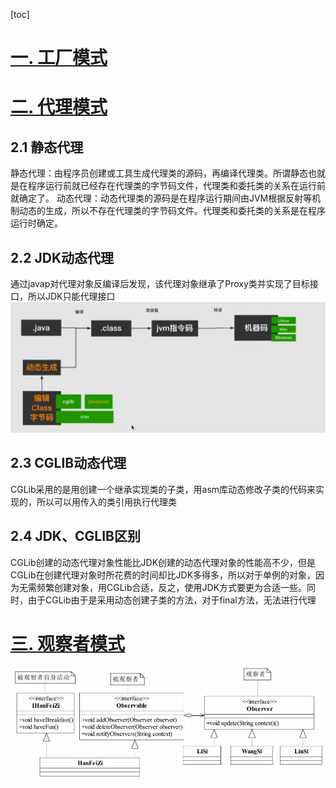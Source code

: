 [toc]

# [一. 工厂模式](src/main/java/com/zjut/study/patterns/factory)

# [二. 代理模式](src/main/java/com/zjut/study/patterns/proxy)
## 2.1 静态代理
静态代理：由程序员创建或工具生成代理类的源码，再编译代理类。所谓静态也就是在程序运行前就已经存在代理类的字节码文件，代理类和委托类的关系在运行前就确定了。
动态代理：动态代理类的源码是在程序运行期间由JVM根据反射等机制动态的生成，所以不存在代理类的字节码文件。代理类和委托类的关系是在程序运行时确定。

## 2.2 JDK动态代理
通过javap对代理对象反编译后发现，该代理对象继承了Proxy类并实现了目标接口，所以JDK只能代理接口
![代理内部原理流程图](pic/代理内部原理流程图.png)

## 2.3 CGLIB动态代理
CGLib采用的是用创建一个继承实现类的子类，用asm库动态修改子类的代码来实现的，所以可以用传入的类引用执行代理类

## 2.4 JDK、CGLIB区别
CGLib创建的动态代理对象性能比JDK创建的动态代理对象的性能高不少，但是CGLib在创建代理对象时所花费的时间却比JDK多得多，所以对于单例的对象，因为无需频繁创建对象，用CGLib合适，反之，使用JDK方式要更为合适一些。同时，由于CGLib由于是采用动态创建子类的方法，对于final方法，无法进行代理

# [三. 观察者模式](src/main/java/com/zjut/study/patterns/observer)  
![一对多轮询通知](pic/demo1-案例1.png)  
